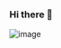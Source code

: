 ### Hi there 👋
![image](https://github.com/willchiu0614/willchiu0614/blob/main/Untitled%20%E2%80%91%20Made%20with%20FlexClip.gif)
<!--
**willchiu0614/willchiu0614** is a ✨ _special_ ✨ repository because its `README.md` (this file) appears on your GitHub profile.

Here are some ideas to get you started:

- 🔭 I’m currently working on ...
- 🌱 I’m currently learning ...
- 👯 I’m looking to collaborate on ...
- 🤔 I’m looking for help with ...
- 💬 Ask me about ...
- 📫 How to reach me: ...
- 😄 Pronouns: ...
- ⚡ Fun fact: ...
-->
